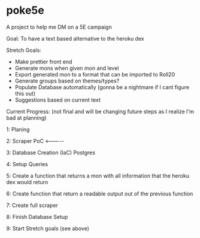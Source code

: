 # poke5e

A project to help me DM on a 5E campaign

Goal: To have a text based alternative to the heroku dex

Stretch Goals:

- Make prettier front end
- Generate mons when given mon and level
- Export generated mon to a format that can be imported to Roll20
- Generate groups based on themes/types?
- Populate Database automatically (gonna be a nightmare if I cant figure this out)
- Suggestions based on current text

Current Progress: (not final and will be changing future steps as I realize I'm bad at planning)

1: Planing

2: Scraper PoC <-----

3: Database Creation (IaC) Postgres

4: Setup Queries

5: Create a function that returns a mon with all information that the heroku dex would return

6: Create function that return a readable output out of the previous function

7: Create full scraper

8: Finish Database Setup

9: Start Stretch goals (see above)
